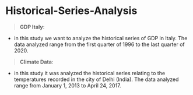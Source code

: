 # Historical-Series-Analysis

> **GDP Italy**:
- in this study we want to analyze the historical series of GDP in Italy. The data analyzed range from the first quarter of 1996 to the last quarter of 2020.

> **Climate Data**:
- in this study it was analyzed the historical series relating to the temperatures recorded in the city of Delhi (India). The data analyzed range from January 1, 2013 to April 24, 2017.
